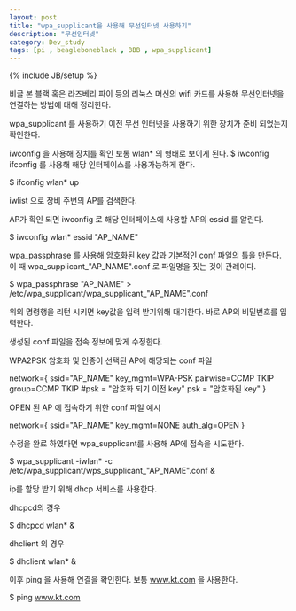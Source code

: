 ```yaml
---
layout: post
title: "wpa_supplicant을 사용해 무선인터넷 사용하기"
description: "무선인터넷"
category: Dev_study
tags: [pi , beagleboneblack , BBB , wpa_supplicant]
---
```

{% include JB/setup %}


비글 본 블랙 혹은 라즈베리 파이 등의 리눅스 머신의 wifi 카드를 사용해 무선인터넷을 연결하는 방법에 대해 정리한다.

wpa_supplicant 를 사용하기 이전 무선 인터넷을 사용하기 위한 장치가 준비 되었는지 확인한다.

 iwconfig 을 사용해 장치를 확인 보통 wlan* 의 형태로 보이게 된다.
$ iwconfig
ifconfig 를 사용해 해당 인터페이스를 사용가능하게 한다. 

$ ifconfig wlan* up

iwlist 으로 장비 주변의 AP를 검색한다.

AP가 확인 되면 iwconfig 로 해당 인터페이스에 사용할 AP의 essid 를 알린다.

$ iwconfig wlan* essid "AP_NAME"

wpa_passphrase 를 사용해 암호화된 key 값과 기본적인 conf 파일의 틀을 만든다. 이 때 wpa_supplicant_"AP_NAME".conf 로 파일명을 짓는 것이 관례이다.

$ wpa_passphrase "AP_NAME" > /etc/wpa_supplicant/wpa_supplicant_"AP_NAME".conf

위의 명령행을 리턴 시키면 key값을 입력 받기위해 대기한다. 바로 AP의 비밀번호를 입력한다.

생성된 conf 파일을 접속 정보에 맞게 수정한다.

WPA2PSK 암호화 및 인증이 선택된 AP에 해당되는 conf 파일

network={
	ssid="AP_NAME"
	key_mgmt=WPA-PSK
	pairwise=CCMP TKIP
	group=CCMP TKIP
	#psk = "암호화 되기 이전 key"
	psk = "암호화된 key"
}

OPEN 된 AP 에 접속하기 위한 conf 파일 예시

network={
	ssid="AP_NAME"
	key_mgmt=NONE
	auth_alg=OPEN
}

수정을 완료 하였다면 wpa_supplicant를 사용해 AP에 접속을 시도한다.

$ wpa_supplicant -iwlan* -c /etc/wpa_supplicant/wps_supplicant_"AP_NAME".conf &

ip를 할당 받기 위해 dhcp 서비스를 사용한다.

dhcpcd의 경우

$ dhcpcd wlan* &

dhclient 의 경우

$ dhclient wlan* &

이후 ping 을 사용해 연결을 확인한다. 보통 www.kt.com 을 사용한다.

$ ping www.kt.com

